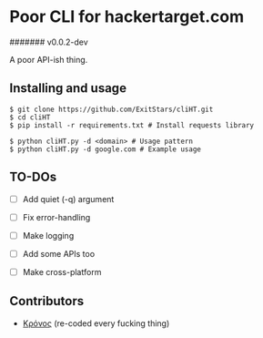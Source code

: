# Poor CLI for hackertarget.com
####### v0.0.2-dev

A poor API-ish thing.


## Installing and usage

```
$ git clone https://github.com/ExitStars/cliHT.git
$ cd cliHT
$ pip install -r requirements.txt # Install requests library
```

```
$ python cliHT.py -d <domain> # Usage pattern
$ python cliHT.py -d google.com # Example usage
```


## TO-DOs

- [ ] Add quiet (-q) argument
- [ ] Fix error-handling
- [ ] Make logging
- [ ] Add some APIs too
- [ ] Make cross-platform


## Contributors

* [Κρόνος](https://git.io/vS5uj) (re-coded every fucking thing)
